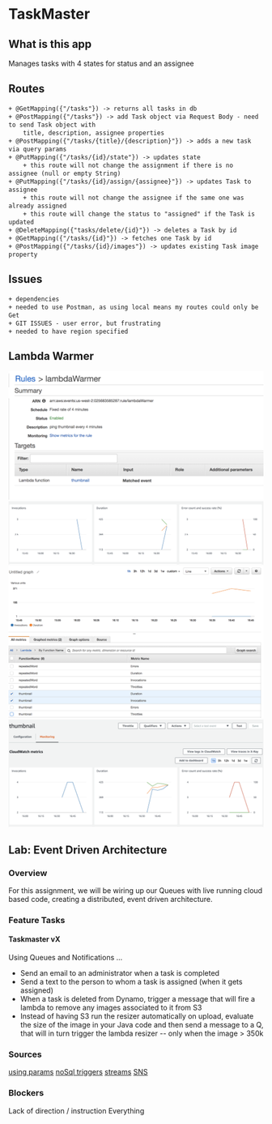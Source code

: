 # TaskMaster

## What is this app
Manages tasks with 4 states for status and an assignee

## Routes

    + @GetMapping({"/tasks"}) -> returns all tasks in db
    + @PostMapping({"/tasks"}) -> add Task object via Request Body - need to send Task object with
        title, description, assignee properties
    + @PostMapping({"/tasks/{title}/{description}"}) -> adds a new task via query params
    + @PutMapping({"/tasks/{id}/state"}) -> updates state
        + this route will not change the assignment if there is no assignee (null or empty String)
    + @PutMapping({"/tasks/{id}/assign/{assignee}"}) -> updates Task to assignee
        + this route will not change the assignee if the same one was already assigned
        + this route will change the status to "assigned" if the Task is updated
    + @DeleteMapping({"tasks/delete/{id}"}) -> deletes a Task by id
    + @GetMapping({"/tasks/{id}"}) -> fetches one Task by id
    + @PostMapping({"/tasks/{id}/images"}) -> updates existing Task image property


## Issues
    + dependencies
    + needed to use Postman, as using local means my routes could only be Get
    + GIT ISSUES - user error, but frustrating
    + needed to have region specified
    
## Lambda Warmer

![](./images/warmer1.png)
![](./images/warmer2.png)
![](./images/warmer3.png)
![](./images/warmer4.png)

## Lab: Event Driven Architecture

### Overview

For this assignment, we will be wiring up our Queues with live running cloud based code, creating a distributed, event driven architecture.

### Feature Tasks

#### Taskmaster vX

Using Queues and Notifications ...

+ Send an email to an administrator when a task is completed
+ Send a text to the person to whom a task is assigned (when it gets assigned)
+ When a task is deleted from Dynamo, trigger a message that will fire a lambda to remove any images associated to it from S3
+ Instead of having S3 run the resizer automatically on upload, evaluate the size of the image in your Java code and then send a message to a Q, that will in turn trigger the lambda resizer -- only when the image > 350k

### Sources
[using params](https://docs.aws.amazon.com/systems-manager/latest/userguide/sysman-paramstore-cwe.html)
[noSql triggers](https://aws.amazon.com/blogs/compute/619/)
[streams](https://docs.aws.amazon.com/amazondynamodb/latest/developerguide/Streams.Lambda.Tutorial.html#Streams.Lambda.Tutorial.CreateTable)
[SNS](https://docs.aws.amazon.com/sns/latest/dg/sns-how-it-works.html)

### Blockers
Lack of direction / instruction
Everything
